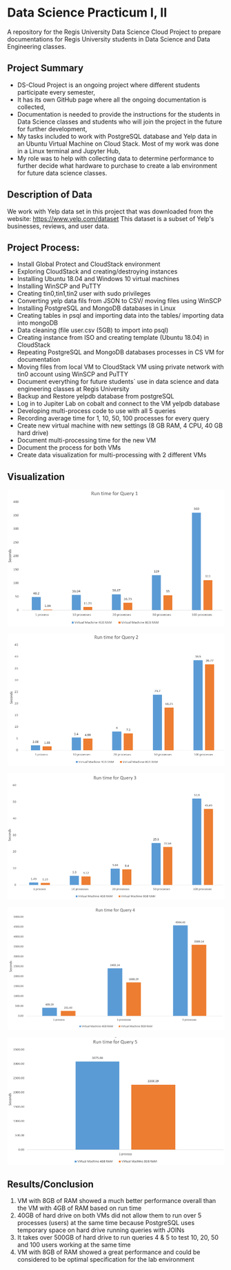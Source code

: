 # Data Science Practicum I, II

A repository for the Regis University Data Science Cloud Project to prepare documentations for Regis University students in Data Science and Data Engineering classes.

## Project Summary 

- DS-Cloud Project is an ongoing project where different students participate every semester,
- It has its own GitHub page where all the ongoing documentation is collected,
- Documentation is needed to provide the instructions for the students in Data Science classes and students who will join the project in the future for further development,
- My tasks included to work with PostgreSQL database and Yelp data in an Ubuntu Virtual Machine on Cloud Stack. Most of my work was done in a Linux terminal and Jupyter Hub, 
- My role was to help with collecting data to determine performance to further decide what hardware to purchase to create a lab environment for future data science classes. 


## Description of Data 

   We work with Yelp data set in this project that was downloaded from the website: https://www.yelp.com/dataset
   This dataset is a subset of Yelp's businesses, reviews, and user data. 

## Project Process:
-	Install Global Protect and CloudStack environment 
-	Exploring CloudStack and creating/destroying instances 
-	Installing Ubuntu 18.04 and Windows 10 virtual machines 
-	Installing WinSCP and PuTTY 
-	Creating tin0,tin1,tin2 user with sudo privileges 
-	Converting yelp data fils from JSON to CSV/ moving files using WinSCP 
-	Installing PostgreSQL and MongoDB databases in Linux 
-	Creating tables in psql and importing data into the tables/ importing data into mongoDB
-	Data cleaning (file user.csv (5GB) to import into psql)
-	Creating instance from ISO and creating template (Ubuntu 18.04) in CloudStack 
-	Repeating PostgreSQL and MongoDB databases processes in CS VM for documentation
-	Moving files from local VM to CloudStack VM using private network with tin0 account using WinSCP and PuTTY
-	Document everything for future students` use in data science and data engineering classes at Regis University 
-  Backup and Restore yelpdb database from postgreSQL
-  Log in to Jupiter Lab on cobalt and connect to the VM yelpdb database
-  Developing multi-process code to use with all 5 queries 
-  Recording average time for 1, 10, 50, 100 processes for every query
-  Create new virtual machine with new settings (8 GB RAM, 4 CPU, 40 GB hard drive)
-  Document multi-processing time for the new VM
-  Document the process for both VMs 
-  Create data visualization for multi-processing with 2 different VMs 



## Visualization

![alt text](https://github.com/AATopp/CloudDS/blob/master/Comparison%20Query%201.PNG "Query 1")

![alt text](https://github.com/AATopp/CloudDS/blob/master/Comparison%20Query%202.PNG "Query 2")

![alt text](https://github.com/AATopp/CloudDS/blob/master/Comparison%20Query%203.PNG "Query 3")

![alt text](https://github.com/AATopp/CloudDS/blob/master/Comparison%20Query%204.PNG "Query 4")

![alt text](https://github.com/AATopp/CloudDS/blob/master/Comparison%20Query%205.PNG "Query 5")

## Results/Conclusion

   1. VM with 8GB of RAM showed a much better performance overall than the VM with 4GB of RAM based on run time 
   2. 40GB of hard drive on both VMs did not allow them to run over 5 processes (users) at the same time because PostgreSQL uses temporary space on hard drive running queries with JOINs
   3. It takes over 500GB of hard drive to run queries 4 & 5 to test 10, 20, 50 and 100 users working at the same time 
   4. VM with 8GB of RAM showed a great performance and could be considered to be optimal specification for the lab environment 

